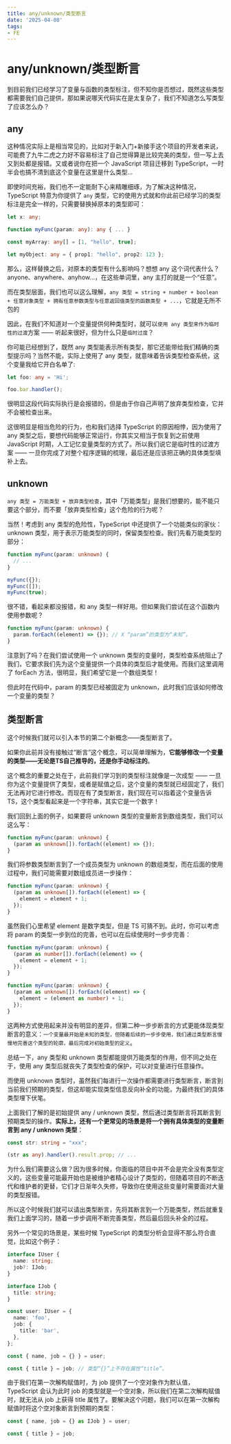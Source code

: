 ```yaml
---
title: any/unknown/类型断言
date: '2025-04-08'
tags:
- FE
---
```


# any/unknown/类型断言

到目前我们已经学习了变量与函数的类型标注，但不知你是否想过，既然这些类型都需要我们自己提供，那如果说哪天代码实在是太复杂了，我们不知道怎么写类型了应该怎么办？

## any

这种情况实际上是相当常见的，比如对于新入门+新接手这个项目的开发者来说，可能费了九牛二虎之力好不容易标注了自己觉得算是比较完美的类型，但一写上去又到处都是报错。又或者说你在把一个 JavaScript 项目迁移到 TypeScript，一时半会也搞不清到底这个变量在这里是什么类型...

即使时间充裕，我们也不一定能耐下心来精雕细琢，为了解决这种情况，TypeScript 特意为你提供了 `any` 类型，它的使用方式就和你此前已经学习的类型标注是完全一样的，只需要替换掉原本的类型即可：

``` typescript
let x: any;

function myFunc(param: any): any { ... }

const myArray: any[] = [1, "hello", true];

let myObject: any = { prop1: "hello", prop2: 123 };
```

那么，这样替换之后，对原本的类型有什么影响吗？想想 any 这个词代表什么？anyone、anywhere、anyhow...，在这些单词里，any 主打的就是一个“任意”。

而在类型层面，我们也可以这么理解，`any 类型 = string + number + boolean + 任意对象类型 + 拥有任意参数类型与任意返回值类型的函数类型 + ...`，它就是无所不包的

因此，在我们不知道对一个变量提供何种类型时，就可以`使用 any 类型来作为临时性的过渡`方案 —— 听起来很好，但为什么只是`临时过度`？

你可能已经想到了，既然 any 类型能表示所有类型，那它还能带给我们精确的类型提示吗？当然不能，实际上使用了 any 类型，就意味着告诉类型检查系统，这个变量我给它开白名单了:

``` typescript
let foo: any = 'Hi';

foo.bar.handler();
```

很明显这段代码实际执行是会报错的，但是由于你自己声明了放弃类型检查，它并不会被检查出来。

这很明显是相当危险的行为，也和我们选择 TypeScript 的原因相悖，因为使用了 any 类型之后，要想代码能够正常运行，你其实又相当于恢复到之前使用 JavaScript 时期，人工记忆变量类型的方式了。所以我们说它是临时性的过渡方案 —— 一旦你完成了对整个程序逻辑的梳理，最后还是应该把正确的具体类型填补上去。

## unknown

`any 类型 = 万能类型 + 放弃类型检查`，其中「万能类型」是我们想要的，能不能只要这个部分，而不要「放弃类型检查」这个危险的行为呢？

当然！考虑到 any 类型的危险性，TypeScript 中还提供了一个功能类似的家伙：unknown 类型，用于表示万能类型的同时，保留类型检查。我们先看万能类型的部分：

``` typescript
function myFunc(param: unknown) {
  // ...
}

myFunc({});
myFunc([]);
myFunc(true);
```

很不错，看起来都没报错，和 any 类型一样好用。但如果我们尝试在这个函数内使用参数呢？

``` typescript
function myFunc(param: unknown) {
  param.forEach((element) => {}); // X “param”的类型为“未知”。
}
```

注意到了吗？在我们尝试使用一个 unknown 类型的变量时，类型检查系统阻止了我们，它要求我们先为这个变量提供一个具体的类型后才能使用。而我们这里调用了 forEach 方法，很明显，我们希望它是一个数组类型！

但此时在代码中，param 的类型已经被固定为 unknown，此时我们应该如何修改一个变量的类型？

## 类型断言

这个时候我们就可以引入本节的第二个新概念——类型断言了。

如果你此前并没有接触过“断言”这个概念，可以简单理解为，**它能够修改一个变量的类型——无论是TS自己推导的，还是你手动标注的**。

这个概念的重要之处在于，此前我们学习到的类型标注就像是一次成型 —— 一旦你为这个变量提供了类型，或者是赋值之后，这个变量的类型就已经固定了，我们无法再对它进行修改。而现在有了类型断言，我们现在可以指着这个变量告诉 TS，这个类型看起来是一个字符串，其实它是一个数字！

我们回到上面的例子，如果要将 unknown 类型的变量断言到数组类型，我们可以这么写：

``` typescript
function myFunc(param: unknown) {
  (param as unknown[]).forEach((element) => {});
}
```

我们将参数类型断言到了一个成员类型为 unknown 的数组类型，而在后面的使用过程中，我们可能需要对数组成员进一步操作：

``` typescript
function myFunc(param: unknown) {
  (param as unknown[]).forEach((element) => {
    element = element + 1;
  });
}
```

虽然我们心里希望 element 是数字类型，但是 TS 可猜不到。此时，你可以考虑将 param 的类型一步到位的完善，也可以在后续使用时一步步完善：

``` typescript
function myFunc(param: unknown) {
  (param as number[]).forEach((element) => {
    element = element + 1;
  });
}

function myFunc(param: unknown) {
  (param as unknown[]).forEach((element) => {
    element = (element as number) + 1;
  });
}
```

这两种方式使用起来并没有明显的差异，但第二种一步步断言的方式更能体现类型断言的意义：`一个变量最开始是未知的类型，但随着后续的一步步使用，我们通过类型断言慢慢地完善这个类型的轮廓，最后完成对初始类型的定义`。

总结一下，any 类型和 unknown 类型都能提供万能类型的作用，但不同之处在于，使用 any 类型后就丧失了类型检查的保护，可以对变量进行任意操作。

而使用 unknown 类型时，虽然我们每进行一次操作都需要进行类型断言，断言到当前我们预期的类型，但这却能实现类型信息反向补全的功能，为最终我们的具体类型埋下伏笔。

上面我们了解的是初始提供 any / unknown 类型，然后通过类型断言将其断言到预期类型的操作。**实际上，还有一个更常见的场景是将一个拥有具体类型的变量断言到 any / unknown 类型**：

``` typescript
const str: string = "xxx";

(str as any).handler().result.prop; // ...
```

为什么我们需要这么做？因为很多时候，你面临的项目中并不会是完全没有类型定义的，这些变量可能最开始也是被维护者精心设计了类型的，但随着项目的不断迭代和维护者的更替，它们才日渐年久失修，导致你在使用这些变量时需要面对大量的类型报错。

所以这个时候我们就可以请出类型断言，先将其断言到一个万能类型，然后就重复我们上面学习的，随着一步步调用不断完善类型，然后最后回头补全的过程。

另外一个常见的场景是，某些时候 TypeScript 的类型分析会显得不那么符合直觉，比如这个例子：

``` typescript
interface IUser {
  name: string;
  job?: IJob;
}

interface IJob {
  title: string;
}

const user: IUser = {
  name: 'foo',
  job: {
    title: 'bar',
  },
};

const { name, job = {} } = user;

const { title } = job; // 类型“{}”上不存在属性“title”。
```

由于我们在第一次解构赋值时，为 job 提供了一个空对象作为默认值，TypeScript 会认为此时 job 的类型就是一个空对象，所以我们在第二次解构赋值时，就无法从 job 上获得 title 属性了。要解决这个问题，我们可以在第一次解构赋值时将这个空对象断言到预期的类型：

``` typescript
const { name, job = {} as IJob } = user;

const { title } = job;
```

























































































































































